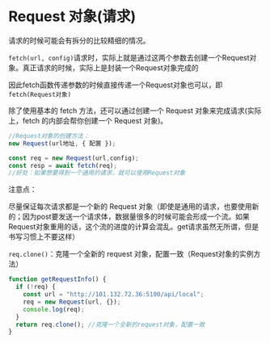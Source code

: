 # Request 对象(请求)

请求的时候可能会有拆分的比较精细的情况。

```fetch(url, config)```请求时，实际上就是通过这两个参数去创建一个Request对象。真正请求的时候，实际上是封装一个Request对象完成的

因此fetch函数传递参数的时候直接传递一个Request对象也可以，即```fetch(Request对象)```

除了使用基本的 fetch 方法，还可以通过创建一个 Request 对象来完成请求(实际上，fetch 的内部会帮你创建一个 Request 对象)。

```js
//Request对象的创建方法：
new Request(url地址, { 配置 });
```
```js
const req = new Request(url,config);
const resp = await fetch(req);
//好处：如果想要得到一个通用的请求，就可以使用Request对象
```

注意点：

尽量保证每次请求都是一个新的 Request 对象（即使是通用的请求，也要使用新的；因为post要发送一个请求体，数据量很多的时候可能会形成一个流。如果Request对象重用的话，这个流的进度的计算会混乱。get请求虽然无所谓，但是书写习惯上不要这样）

`req.clone()`：克隆一个全新的 request 对象，配置一致（Request对象的实例方法）

```js
function getRequestInfo() {
  if (!req) {
    const url = "http://101.132.72.36:5100/api/local";
    req = new Request(url, {});
    console.log(req);
  }
  return req.clone(); //克隆一个全新的request对象，配置一致
}
```
